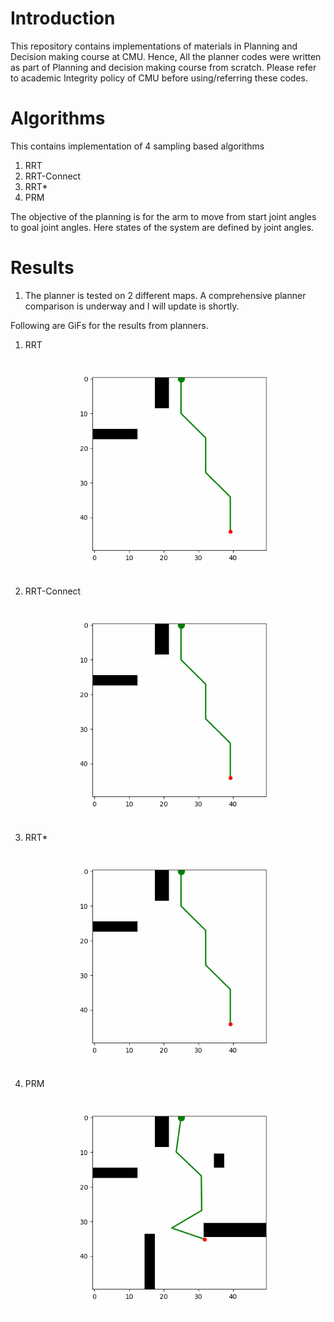 # Introduction
This repository contains implementations of materials in Planning and Decision making course at CMU. 
Hence, All the planner codes were written as part of Planning and decision making course from scratch. Please refer to academic Integrity policy of CMU before using/referring these codes.

# Algorithms
This contains implementation of 4 sampling based algorithms
1. RRT
2. RRT-Connect
3. RRT*
4. PRM

The objective of the planning is for the arm to move from start joint angles to goal joint angles.
Here states of the system are defined by joint angles.

# Results
1. The planner is tested on 2 different maps. A comprehensive planner comparison is underway and I will update is shortly.

Following are GiFs for the results from planners.

1. RRT 
![image](./Results/RRT_GIF.gif)

2. RRT-Connect
![image](./Results/RRTCONNECT_GIF.gif)

3. RRT*
![image](./Results/RRT_GIF.gif)

4. PRM
![image](./Results/PRM.gif)
